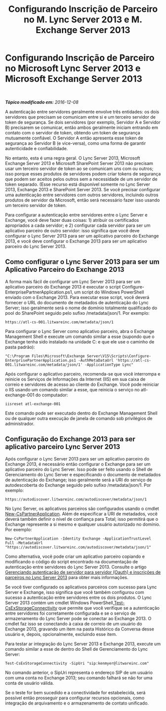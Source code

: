 ﻿---
title: "Configurando Inscrição de Parceiro no M. Lync Server 2013 e M. Exchange Server 2013"
TOCTitle: "Configurando Inscrição de Parceiro no M. Lync Server 2013 e M. Exchange Server 2013"
ms:assetid: 9c3a3054-6201-433f-b128-4c49d3341370
ms:mtpsurl: https://technet.microsoft.com/pt-br/library/JJ688151(v=OCS.15)
ms:contentKeyID: 49886331
ms.date: 12/10/2016
mtps_version: v=OCS.15
ms.translationtype: HT
---

# Configurando Inscrição de Parceiro no Microsoft Lync Server 2013 e Microsoft Exchange Server 2013

 

_**Tópico modificado em:** 2016-12-08_

A autenticação entre servidores geralmente envolve três entidades: os dois servidores que precisam se comunicam entre si e um terceiro servidor de token de segurança. Se dois servidores (por exemplo, Servidor A e Servidor B) precisarem se comunicar, então ambos geralmente iniciam entrando em contato com o servidor de token, obtendo um token de segurança mutuamente confiável. O Servidor A então apresenta esse token de segurança ao Servidor B (e vice-versa), como uma forma de garantir autenticidade e confiabilidade.

No entanto, esta é uma regra geral. O Lync Server 2013, Microsoft Exchange Server 2013 e Microsoft SharePoint Server 2013 não precisam usar um terceiro servidor de token ao se comunicam uns com ou outros; isso porque esses produtos de servidores podem criar tokens de segurança que podem ser aceitos pelos outros sem a necessidade de um servidor de token separado. (Esse recurso está disponível somente no Lync Server 2013, Exchange 2013 e SharePoint Server 2013. Se você precisar configurar uma autenticação entre servidores com outros servidores, incluindo outros produtos de servidor da Microsoft, então será necessário fazer isso usando um terceiro servidor de token.

Para configurar a autenticação entre servidores entre o Lync Server e Exchange, você deve fazer duas coisas: 1) atribuir os certificados apropriados a cada servidor; e 2) configurar cada servidor para ser um aplicativo parceiro de outro servidor: isso significa que você deve configurar o Lync Server 2013 para ser um aplicativo parceiro do Exchange 2013, e você deve configurar o Exchange 2013 para ser um aplicativo parceiro do Lync Server 2013.

## Como configurar o Lync Server 2013 para ser um Aplicativo Parceiro do Exchange 2013

A forma mais fácil de configurar um Lync Server 2013 para ser um aplicativo parceiro do Exchange 2013 é executar o script Configure-EnterprisePartnerApplication.ps1, um script do Windows PowerShell enviado com o Exchange 2013. Para executar esse script, você deverá fornecer o URL do documento de metadados de autenticação do Lync Server; isso geralmente será o nome de domínio totalmente qualificado do pool do SharePoint seguido pelo sufixo /metadata/json/1. Por exemplo:

    https://atl-cs-001.litwareinc.com/metadata/json/1

Para configurar o Lync Server como aplicativo parceiro, abra o Exchange Management Shell e execute um comando similar a esse (supondo que o Exchange tenha sido instalado na unidade C: e que ele use o caminho de pasta padrão):

    "C:\Program Files\Microsoft\Exchange Server\V15\Scripts\Configure-EnterprisePartnerApplication.ps1 -AuthMetaDataUrl 'https://atl-cs-001.litwareinc.com/metadata/json/1' -ApplicationType Lync"

Após configurar o aplicativo parceiro, recomenda-se que você interrompa e reinicie os Serviços de Informações da Internet (IIS) em sua caixa de correio e servidores de acesso ao cliente do Exchange. Você pode reiniciar o IIS usando um comando similar a esse, que reinicia o serviço no atl-exchange-001 do computador:

    iisreset atl-exchange-001

Este comando pode ser executado dentro do Exchange Management Shell ou de qualquer outra execução de janela de comando sob privilégios de administrador.

## Configuração do Exchange 2013 para ser aplicativo parceiro Lync Server 2013

Após configurar o Lync Server 2013 para ser um aplicativo parceiro do Exchange 2013, é necessário então configurar o Exchange para ser um aplicativo parceiro do Lync Server. Isso pode ser feito usando o Shell de Gerenciamento do Lync Server e especificando o documento de metadados de autenticação do Exchange; isso geralmente será a URI do serviço de autodescoberta do Exchange seguido pelo sufixo /metadata/json/1. Por exemplo:

    https://autodiscover.litwareinc.com/autodiscover/metadata/json/1

No Lync Server, os aplicativos parceiros são configurados usando o cmdlet [New-CsPartnerApplication](https://docs.microsoft.com/en-us/powershell/module/skype/New-CsPartnerApplication). Além de especificar a URI de metadados, você deverá também definir o nível de confiança para Total; isso permitirá que o Exchange represente a si mesmo e qualquer usuário autorizado no domínio. Por exemplo:

    New-CsPartnerApplication -Identity Exchange -ApplicationTrustLevel Full -MetadataUrl "https://autodiscover.litwareinc.com/autodiscover/metadata/json/1"

Como alternativa, você pode criar um aplicativo parceiro copiando e modificando o código do script encontrado na documentação de autenticação entre servidores do Lync Server 2013. Consulte o artigo [Gerenciando autenticação de servidor para servidor (Oauth) e inscrições de parceiros no Lync Server 2013](lync-server-2013-managing-server-to-server-authentication-oauth-and-partner-applications.md) para obter mais informações.

Se você tiver configurado os aplicativos parceiros com sucesso para Lync Server e Exchange, isso significa que você também configurou com sucesso a autenticação entre servidores entre os dois produtos. O Lync Server 2013 contém um cmdlet Windows PowerShell,[Test-CsExStorageConnectivity](https://docs.microsoft.com/en-us/powershell/module/skype/Test-CsExStorageConnectivity) que permite que você verifique se a autenticação entre servidores foi corretamente configurada e se o serviço de armazenamento do Lync Server pode se conectar ao Exchange 2013. O cmdlet faz isso se conectando à caixa de correio de um usuário do Exchange 2013, gravando um item na pasta Histórico da Conversa desse usuário e, depois, opcionalmente, excluindo esse item.

Para testar ar integração do Lync Server 2013 e Exchange 2013, execute um comando similar a esse de dentro do Shell de Gerenciamento do Lync Server:

    Test-CsExStorageConnectivity -SipUri "sip:kenmyer@litwareinc.com"

No comando anterior, o SipUri representa o endereço SIP de um usuário com uma conta no Exchange 2013; seu comando falhará se não for uma conta de usuário válida.

Se o teste for bem sucedido e a conectividade for estabelecida, será possível então prosseguir para configurar recursos opcionais, como integração de arquivamento e o armazenamento de contato unificado.


